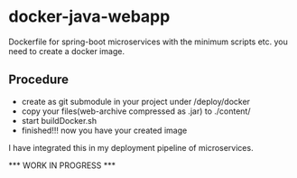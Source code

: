 # docker-java-webapp
Dockerfile for spring-boot microservices with the minimum scripts etc. you need to create a docker image.

## Procedure
* create as git submodule in your project under <project-path>/deploy/docker
* copy your files(web-archive compressed as .jar) to ./content/
* start buildDocker.sh <servicename>
* finished!!! now you have your created image

I have integrated this in my deployment pipeline of microservices.


*** WORK IN PROGRESS ***
